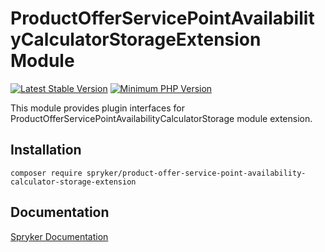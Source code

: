 # ProductOfferServicePointAvailabilityCalculatorStorageExtension Module
[![Latest Stable Version](https://poser.pugx.org/spryker/product-offer-service-point-availability-calculator-storage-extension/v/stable.svg)](https://packagist.org/packages/spryker/product-offer-service-point-availability-calculator-storage-extension)
[![Minimum PHP Version](https://img.shields.io/badge/php-%3E%3D%208.2-8892BF.svg)](https://php.net/)

This module provides plugin interfaces for ProductOfferServicePointAvailabilityCalculatorStorage module extension.

## Installation

```
composer require spryker/product-offer-service-point-availability-calculator-storage-extension
```

## Documentation

[Spryker Documentation](https://docs.spryker.com)
